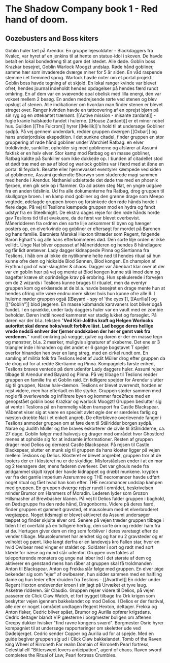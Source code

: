 # The Shadow Company book 1 - Red hand of doom.
## Oozebusters and Boss kiters
Goblin huler tæt på Arendur. 
En gruppe lejesoldater - Blackdaggers fra Kvalec, var hyret af en jenkins til at hente en statue-idol i skoven. De havde betalt en lokal bondedreng til at gøre det istedet. Alle døde.
Goblin boss Krazkar besejret, Goblin Warlock Moogzt undslap.
Røde hånd gobliner, samme hær som invaderede dværge miner for 5 år siden.
En våd raspende stemme i et fremmed sprog.
Warlock havde noter om et portal projekt.
Goblin boss havde tegning af et skjold.
En lokal ranger kvinde var blevet ofret, hendes journal indeholdt hendes opdagelser på hendes færd rundt omkring. En af dem var en svævende opal obelisk med lilla energi, den var vokset mellem 2 besøg. En anden medrejsende rørte ved stenen og blev opslugt af stenen. Alle indikationer om hvordan man finder stenen er blevet streget over. 
Ranger kvinden havde en tattoovering af en oprejst bjørn på sin ryg og en ottekantet træmønt.
[[Active mission - misante zardanti]] - fugle kranie halskæde fundet i hulerne.
[[House Zardanti]] er et minor nobel hus.
Guilden [[The Fulcrom]] hyrer [[Mellik]]'s hold til at undersøge Gobliner sydpå.
På vej gennem underdark, redder gruppen dværgen [[Oxbar]] og hans underjordiske ekspedition.
I det sunkne citadel, finder gruppen en stor gruppering af røde hånd gobliner under Warchief Ratbag.
en elver troldkvinde, sunkiller, opholder sig med goblinerne og afslører at Assumi faktisk er en halv elver.
Stor kamp mod Ratbag og en masse gobliner, Ratbag kaldte på Sunkiller som ikke dukkede op.
I bunden af citadellet stod et dødt træ med en sø af blod og warlock goblins var i færd med at åbne en portal til feydark.
Besatte eller hjernevasket eventyrer kæmpede ved siden af goblinerne, Assumi genkendte Sharwyn som studerede magi sammen med hende i Arendur.
Nathaniel udslettede det døde træ med en phoenix fjerpen, men gik selv op i flammer. 
Op ad asken steg Nat, en yngre udgave fra en anden tidslinie.
Ud fra alle dokumenterne fra Ratbag, drog gruppen til skullgorge broen.
I en kamp mod gobliner og den grønne drage som Meepo vogtede, ødelagde gruppen broen og forsinkede den røde hånds horde i flere dage.
På vej til Teslions kæmpede gruppen mod en hydra og fandt udstyr fra en Steelknight.
De ekstra dages rejse for den røde hånds horde gav Teslions tid til at evakuere, da de først var blevet overbevist.
Måneridderen fra ordnen den sorte lilje ankommer til byen og hænger posters op, en elverkvinde og gobliner er eftersøgt for mordet på Baronen og hans familie. Baroniets Marskal Hexton tiltræder som Regent, følgende Baron Eghart's og alle hans efterkommeres død.
Den sorte lilje orden er ikke vellidt. 
Unge Nat bliver oppasset af Måneridderen og hendes 8 håndlagere og får lidt øretæver.
Lady dagger kidnappede Pinna og Siertianna fra Teslions, i håb om at lokke de nytilkomne helte ned til hendes ritual så hun kunne ofre dem og hidkalde Blod Sønnen, Blod kongen. En champion af Erythnul god of war-slaughter & chaos. Dagger var åbenbart klar over at der var en goblin hær på vej og mente at Blod kongen kunne stå imod dem og bagefter kræve sit oprindelige krav på erobring. Hun spekulerede i forvejen om de 2 wizards i Teslions kunne bruges til ritualet, men da eventyr gruppen kom og erklærede at de bl.a. havde besejret en drage mente hun at hendes ofring ville være endnu mere sikker hvis hun kunne ofre alle 6.
I hulerne møder gruppen også [[Bayard - spy of  'the eyes']], [[Aurilia]] og [["Goblin"]] blod jægeren.
En masse købmands karavaners loot bliver også fundet.
I en sprække, under lady daggers huler var en vault med en zombie beholder. Døren indtil hoved kammeret var stadig lukket og forseglet. 
På døren var der bl.a. teksten "**Ved Kiri-Joliths kraft og Helgen Worlocks autoritet skal denne boks/vault forblive låst. Lad begge deres hellige vrede nedslå enhver der fjerner ondskaben der her er gemt væk fra verdenen.**"
rundt omkring på vægge, gulve og døren er der en masse tegn og mønstrer, bl.a. 2 mærker, muligvis signaturer af skaberne. Det ene er 3 triangler inde i hinanden og det andet er 6 gange bogstavet T spejlet overfor hinanden hen over en lang streg, med en cirkel rundt om.
En samling af militia folk fra Teslions ledet af Judit Müller drog efter gruppen da de drog ud for at redde Siertianne og Pinna. Kompagniets første enhed, Teslions braves ventede på dem udenfor Lady daggers huler.
Assumi rejser tilbage til Arendur med Bayard og Pinna.
På vej tilbage til Teslions redder gruppen en familie fra et Goblin raid.
En tidligere spejder for Arendur slutter sig til gruppen, Narae halv-dæmon.
Teslions er blevet overrendt, horden er rejst videre, men har efterladt en lille styrke.
Gruppen støder sammen med nogle få overlevende og infiltrere byen og kommer face2face med en genopstået goblin boss Krazkar og warlock Moogzt!
Gruppen beslutter sig at vente i Teslions på en hemmelig våben transport fra Castle Blackspear.
Våbenet viser sig at være en specielt avlet øgle der er særdeles farlig og næsten dræbte Nat i et enkelt angreb.
De efterblevne overlevende fanger i Teslions anmoder gruppen om at føre dem til Stålridder borgen sydpå.
Narae og Judith Müller og the braves eskorterer de civile til Stålridderne, ca. 27 dage.
Goblin følger med halvvejs og drager mod området hvor Ghostlord menes at opholde sig for at indsamle informationer.
Resten af gruppen drager mod Delios og dernæst Castle Blackspear.
På rejsen til Castle Blackspear, slutter en munk sig til gruppen da hans kloster ligger på vejen mellem Teslions og Delios.
Klosteret er blevet angrebet, gruppen tror at de looters der er i klosteret nu er de skyldige. 
Misforståelsen ender i at en mor og 2 teenagere dør, mens faderen overlever.
Det var ghouls nede fra ældgammel skjult krypt der havde kidnappet og dræbt munkene.
krypten var fra det gamle imperium Azerumme og THE necromancer havde udført noget ritual og fået hvad han kom efter. 
THE necromancer undslap kampen med gruppen.
En gruppen dværge rejser rundt i området, beskrivelsen minder Brumor om Hammers of Moradin. Lederen lyder som Grozon Hillsmasher af Brewbasher klanen.
På vej til Delios falder gruppen i baghold, en Dødsgruppe fra den røde hånd, Dragonborns.
Videre på deres færd, finder gruppen et gammelt gravsted, et mausoleum med et elverbroderet vægtæppe.
Noget tidsmagi er blevet aktiveret da Assumi undersøger tæppet og finder skjulte elver ord.
Senere på vejen træder gruppen tilbage i tiden til et overfald på en tidligere hertug, den sorte ørn og redder ham fra at dø. Hertugen giver dem en ring som forbliver i deres varetægt efter de vender tilbage. Mausoleummet har ændret sig og har nu 2 gravsteder og er velholdt og pænt.
Ikke langt derfra er en landevejs kro Fallen star, hvor en hvid Owlbear med vinger er staldet op. Soldater i sort og rødt med sort klæde for næse og mund står udenfor. Gruppen overfaldes af teleporterende monsters og unge nat løber ind i det største af dem og aktiverer en genstand mens han råber at gruppen skal få troldmanden Anton til Blackspear.
Anton og Frekka slår følge med gruppen.
En elver pige bekender sig som "ejer" af owlbearen, hun sidder sammen med en halfling dame og hun leder efter druiden fra Teslions - [[Avarthel]] 
En ridder under Regent Hexton endevender kroen i sin jagt på Urvæket et tyve laug. Asketræ ridderen. Sir Claudio.
Gruppen rejser videre til Delios, på vejen passerer de Click Claw Watch, et fort bygget tilbage fra Ork krigen som beskytter vejen igennem bakkelandet op mod Delios.
I Delios er der festival, alle der er noget i området undtagen Regent Hexton, deltager. 
Frekka og Anton fisker, Cedric bliver spået, Brumor og Aurilia opfører krigsdans.
Cedric deltager blandt VIP gæsterne i borgmester boligen om aftenen.
Creepy dukker hvisker "find ravne kongens sværd".
Borgmester Osric hyrer kompagniet til at undersøge rapporteringer om skeletter ude ved Dødebjerget.
Cedric sender Copper og Aurilia ud for at spejde.
Med en guide begiver gruppen sig ud i Click Claw bakkelandet.
Tomb of the Raven king
Wheel of Rirroneth
Far realm Domain of Rirroneth
Pearl fortress, Celestial elf "Bittersweet lovers anticipation", agent of chaos.
Raven sword completes the Ritual of Law, Pearl fortress Crumbles.

